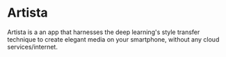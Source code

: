 # Artista
Artista is a an app that harnesses the deep learning's style transfer technique to create elegant media on your smartphone, without any cloud services/internet.
